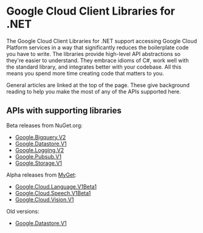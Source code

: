 # Google Cloud Client Libraries for .NET

The Google Cloud Client Libraries for .NET support accessing Google
Cloud Platform services in a way that significantly reduces the
boilerplate code you have to write. The libraries provide high-level
API abstractions so they're easier to understand. They embrace
idioms of C#, work well with the standard library, and integrates
better with your codebase. All this means you spend more time
creating code that matters to you.

General articles are linked at the top of the page. These give
background reading to help you make the most of any of the APIs
supported here.

## APIs with supporting libraries

Beta releases from NuGet.org:

- [Google.Bigquery.V2](Google.Bigquery.V2/index.html)
- [Google.Datastore.V1](Google.Datastore.V1/index.html)
- [Google.Logging.V2](Google.Logging.V2/index.html)
- [Google.Pubsub.V1](Google.Pubsub.V1/index.html)
- [Google.Storage.V1](Google.Storage.V1/index.html)

Alpha releases from
[MyGet](https://www.myget.org/gallery/google-dotnet-public):

- [Google.Cloud.Language.V1Beta1](Google.Cloud.Language.V1Beta1/index.html)
- [Google.Cloud.Speech.V1Beta1](Google.Cloud.Speech.V1Beta1/index.html)
- [Google.Cloud.Vision.V1](Google.Cloud.Vision.V1/index.html)

Old versions:

- [Google.Datastore.V1](Google.Datastore.V1Beta3/index.html)
